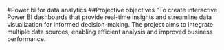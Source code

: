 #Power bi for data analytics
##Projective objectives
"To create interactive Power BI dashboards that provide real-time insights and streamline data visualization for informed decision-making. The project aims to integrate multiple data sources, enabling efficient analysis and improved business performance.
